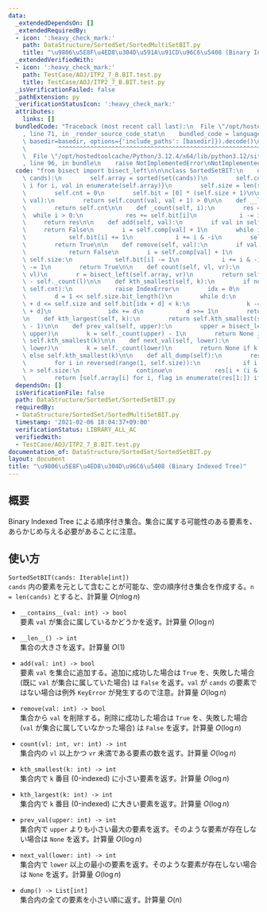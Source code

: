 ```yaml
---
data:
  _extendedDependsOn: []
  _extendedRequiredBy:
  - icon: ':heavy_check_mark:'
    path: DataStructure/SortedSet/SortedMultiSetBIT.py
    title: "\u9806\u5E8F\u4ED8\u304D\u591A\u91CD\u96C6\u5408 (Binary Indexed Tree)"
  _extendedVerifiedWith:
  - icon: ':heavy_check_mark:'
    path: TestCase/AOJ/ITP2_7_B.BIT.test.py
    title: TestCase/AOJ/ITP2_7_B.BIT.test.py
  _isVerificationFailed: false
  _pathExtension: py
  _verificationStatusIcon: ':heavy_check_mark:'
  attributes:
    links: []
  bundledCode: "Traceback (most recent call last):\n  File \"/opt/hostedtoolcache/Python/3.12.4/x64/lib/python3.12/site-packages/onlinejudge_verify/documentation/build.py\"\
    , line 71, in _render_source_code_stat\n    bundled_code = language.bundle(stat.path,\
    \ basedir=basedir, options={'include_paths': [basedir]}).decode()\n          \
    \         ^^^^^^^^^^^^^^^^^^^^^^^^^^^^^^^^^^^^^^^^^^^^^^^^^^^^^^^^^^^^^^^^^^^^^^^^^^^^^^^^^\n\
    \  File \"/opt/hostedtoolcache/Python/3.12.4/x64/lib/python3.12/site-packages/onlinejudge_verify/languages/python.py\"\
    , line 96, in bundle\n    raise NotImplementedError\nNotImplementedError\n"
  code: "from bisect import bisect_left\n\n\nclass SortedSetBIT:\n    def __init__(self,\
    \ cands):\n        self.array = sorted(set(cands))\n        self.comp = {val:\
    \ i for i, val in enumerate(self.array)}\n        self.size = len(self.array)\n\
    \        self.cnt = 0\n        self.bit = [0] * (self.size + 1)\n\n    def __contains__(self,\
    \ val):\n        return self.count(val, val + 1) > 0\n\n    def __len__(self):\n\
    \        return self.cnt\n\n    def _count(self, i):\n        res = 0\n      \
    \  while i > 0:\n            res += self.bit[i]\n            i -= i & -i\n   \
    \     return res\n\n    def add(self, val):\n        if val in self:\n       \
    \     return False\n        i = self.comp[val] + 1\n        while i <= self.size:\n\
    \            self.bit[i] += 1\n            i += i & -i\n        self.cnt += 1\n\
    \        return True\n\n    def remove(self, val):\n        if val not in self:\n\
    \            return False\n        i = self.comp[val] + 1\n        while i <=\
    \ self.size:\n            self.bit[i] -= 1\n            i += i & -i\n        self.cnt\
    \ -= 1\n        return True\n\n    def count(self, vl, vr):\n        l = bisect_left(self.array,\
    \ vl)\n        r = bisect_left(self.array, vr)\n        return self._count(r)\
    \ - self._count(l)\n\n    def kth_smallest(self, k):\n        if not(0 <= k <\
    \ self.cnt):\n            raise IndexError\n        idx = 0\n        k += 1\n\
    \        d = 1 << self.size.bit_length()\n        while d:\n            if idx\
    \ + d <= self.size and self.bit[idx + d] < k:\n                k -= self.bit[idx\
    \ + d]\n                idx += d\n            d >>= 1\n        return self.array[idx]\n\
    \n    def kth_largest(self, k):\n        return self.kth_smallest(self.cnt - k\
    \ - 1)\n\n    def prev_val(self, upper):\n        upper = bisect_left(self.array,\
    \ upper)\n        k = self._count(upper) - 1\n        return None if k == -1 else\
    \ self.kth_smallest(k)\n\n    def next_val(self, lower):\n        lower = bisect_left(self.array,\
    \ lower)\n        k = self._count(lower)\n        return None if k == self.cnt\
    \ else self.kth_smallest(k)\n\n    def all_dump(self):\n        res = self.bit[:]\n\
    \        for i in reversed(range(1, self.size)):\n            if i + (i & -i)\
    \ > self.size:\n                continue\n            res[i + (i & -i)] -= res[i]\n\
    \        return [self.array[i] for i, flag in enumerate(res[1:]) if flag]\n"
  dependsOn: []
  isVerificationFile: false
  path: DataStructure/SortedSet/SortedSetBIT.py
  requiredBy:
  - DataStructure/SortedSet/SortedMultiSetBIT.py
  timestamp: '2021-02-06 18:04:37+09:00'
  verificationStatus: LIBRARY_ALL_AC
  verifiedWith:
  - TestCase/AOJ/ITP2_7_B.BIT.test.py
documentation_of: DataStructure/SortedSet/SortedSetBIT.py
layout: document
title: "\u9806\u5E8F\u4ED8\u304D\u96C6\u5408 (Binary Indexed Tree)"
---
```

## 概要
Binary Indexed Tree による順序付き集合。集合に属する可能性のある要素を、あらかじめ与える必要があることに注意。

## 使い方
`SortedSetBIT(cands: Iterable[int])`  
`cands` 内の要素を元として含むことが可能な、空の順序付き集合を作成する。`n = len(cands)` とすると、計算量 $O(n \log n)$

- `__contains__(val: int) -> bool`  
要素 `val` が集合に属しているかどうかを返す。計算量 $O(\log n)$

- `__len__() -> int`  
集合の大きさを返す。計算量 $O(1)$

- `add(val: int) -> bool`  
要素 `val` を集合に追加する。追加に成功した場合は `True` を、失敗した場合 (既に `val` が集合に属していた場合) は `False` を返す。`val` が `cands` の要素ではない場合は例外 `KeyError` が発生するので注意。計算量 $O(\log n)$

- `remove(val: int) -> bool`  
集合から `val` を削除する。削除に成功した場合は `True` を、失敗した場合 (`val` が集合に属していなかった場合) は `False` を返す。計算量 $O(\log n)$

- `count(vl: int, vr: int) -> int`  
集合内の `vl` 以上かつ `vr` 未満である要素の数を返す。計算量 $O(\log n)$

- `kth_smallest(k: int) -> int`  
集合内で `k` 番目 (0-indexed) に小さい要素を返す。計算量 $O(\log n)$

- `kth_largest(k: int) -> int`  
集合内で `k` 番目 (0-indexed) に大きい要素を返す。計算量 $O(\log n)$

- `prev_val(upper: int) -> int`  
集合内で `upper` よりも小さい最大の要素を返す。そのような要素が存在しない場合は `None` を返す。計算量 $O(\log n)$

- `next_val(lower: int) -> int`  
集合内で `lower` 以上の最小の要素を返す。そのような要素が存在しない場合は `None` を返す。計算量 $O(\log n)$

- `dump() -> List[int]`  
集合内の全ての要素を小さい順に返す。計算量 $O(n)$
